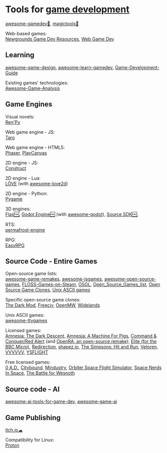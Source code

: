 
# Tools for [game development](https://trendless.tech/game-dev/)

[awesome-gamedev💩](https://github.com/Calinou/awesome-gamedev),
[magictools💩](https://github.com/ellisonleao/magictools)

Web-based games:  
[Newgrounds Game Dev Resources](https://www.newgrounds.com/wiki/creator-resources/game-dev-resources),
[Web Game Dev](https://www.webgamedev.com/)

## Learning

[awesome-game-design](https://github.com/Roobyx/awesome-game-design),
[awesome-learn-gamedev](https://github.com/notpresident35/awesome-learn-gamedev),
[Game-Development-Guide](https://github.com/mikeroyal/Game-Development-Guide)

Existing games' technologies:  
[Awesome-Game-Analysis](https://github.com/OTFCG/Awesome-Game-Analysis)

## Game Engines

Visual novels:  
[Ren'Py](https://www.renpy.org/)

Web game engine - JS:  
[Taro](https://www.echou.xyz/taro/)

Web game engine - HTML5:  
[Phaser](https://phaser.io/),
[PlayCanvas](https://playcanvas.com/)

2D engine - JS:  
[Construct](https://www.construct.net/en)

2D engine - Lua:  
[LÖVE](https://love2d.org/) (with [awesome-love2d](https://github.com/love2d-community/awesome-love2d))

2D engine - Python:  
[Pygame](https://www.pygame.org/)

3D engines:  
[Flax🆓](https://flaxengine.com/),
[Godot Engine🆓](https://godotengine.org/) (with [awesome-godot](https://github.com/godotengine/awesome-godot)),
[Source SDK🆓](https://developer.valvesoftware.com/wiki/SDK_Installation),

RTS:  
[permafrost-engine](https://github.com/eduard-permyakov/permafrost-engine)

RPG:  
[EasyRPG](https://easyrpg.org/)

## Source Code - Entire Games

Open-source game lists:  
[awesome-game-remakes](https://github.com/radek-sprta/awesome-game-remakes),
[awesome-jsgames](https://github.com/proyecto26/awesome-jsgames),
[awesome-open-source-games](https://github.com/michelpereira/awesome-open-source-games),
[FLOSS-Games-on-Steam](https://github.com/Poussinou/FLOSS-Games-on-Steam),
[OSGL](https://trilarion.github.io/opensourcegames/),
[Open_Source_Games_list](https://github.com/Zakaria-ouertani/Open_Source_Games_list),
[Open Source Game Clones](https://osgameclones.com/),
[Unix ASCII games](https://github.com/ligurio/awesome-ttygames)

Specific open-source game clones:  
[The Dark Mod](https://www.thedarkmod.com/),
[Freeciv](https://www.freeciv.org/),
[OpenMW](https://gitlab.com/OpenMW/openmw),
[Widelands](https://www.widelands.org/)

Unix ASCII games:  
[awesome-ttygames](https://github.com/ligurio/awesome-ttygames)

Licensed games:  
[Amnesia: The Dark Descent](https://github.com/FrictionalGames/AmnesiaTheDarkDescent),
[Amnesia: A Machine For Pigs](https://github.com/FrictionalGames/AmnesiaAMachineForPigs),
[Command & Conquer/Red Alert](https://github.com/electronicarts/CnC_Remastered_Collection) (and [OpenRA, an open-source remake](https://www.openra.net/)),
[Elite (for the BBC Micro)](https://www.bbcelite.com/),
[Redirection](https://github.com/dan200/Redirection),
[shapez.io](https://github.com/tobspr/shapez.io),
[The Simpsons: Hit and Run](https://github.com/Svxy/The-Simpsons-Hit-and-Run),
[Veloren](https://veloren.net/),
[VVVVVV](https://github.com/TerryCavanagh/vvvvvv),
[YSFLIGHT](https://ysflight.org/)

Free licensed games:  
[0 A.D.](https://play0ad.com/game-info/project-overview/),
[Citybound](https://aeplay.org/citybound),
[Mindustry](https://mindustrygame.github.io/),
[Orbiter Space Flight Simulator](https://github.com/orbitersim/orbiter),
[Space Nerds In Space](https://smcameron.github.io/space-nerds-in-space/),
[The Battle for Wesnoth](https://www.wesnoth.org/)

## Source code - AI

[awesome-ai-tools-for-game-dev](https://github.com/simoninithomas/awesome-ai-tools-for-game-dev),
[awesome-game-ai](https://github.com/datamllab/awesome-game-ai)

## Game Publishing

[itch.io☁](https://itch.io/)

Compatibility for Linux:  
[Proton](https://github.com/ValveSoftware/Proton)
